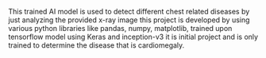 This trained AI model is used to detect different chest related diseases by just analyzing the provided x-ray image
this project is developed by using various python libraries like pandas, numpy, matplotlib, trained upon tensorflow model using Keras and inception-v3
it is initial project and is only trained to determine the disease that is cardiomegaly.
